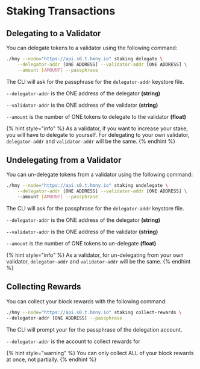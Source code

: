 # Staking Transactions

## Delegating to a Validator

You can delegate tokens to a validator using the following command:

```bash
./hmy --node="https://api.s0.t.hmny.io" staking delegate \
    --delegator-addr [ONE ADDRESS] --validator-addr [ONE ADDRESS] \
    --amount [AMOUNT] --passphrase
```

The CLI will ask for the passphrase for the `delegator-addr` keystore file.

`--delegator-addr` is the ONE address of the delegator **\(string\)**

`--validator-addr` is the ONE address of the validator **\(string\)**

`--amount` is the number of ONE tokens to delegate to the validator **\(float\)**

{% hint style="info" %}
As a validator, if you want to increase your stake, you will have to delegate to yourself. For delegating to your own validator, `delegator-addr` and `validator-addr` will be the same.
{% endhint %}

## Undelegating from a Validator

You can un-delegate tokens from a validator using the following command:

```bash
./hmy --node="https://api.s0.t.hmny.io" staking undelegate \
    --delegator-addr [ONE ADDRESS] --validator-addr [ONE ADDRESS] \ 
    --amount [AMOUNT] --passphrase
```

The CLI will ask for the passphrase for the `delegator-addr` keystore file.

`--delegator-addr` is the ONE address of the delegator **\(string\)**

`--validator-addr` is the ONE address of the validator **\(string\)**

`--amount` is the number of ONE tokens to un-delegate **\(float\)**

{% hint style="info" %}
As a validator, for un-delegating from your own validator, `delegator-addr` and `validator-addr` will be the same.
{% endhint %}

## Collecting Rewards

You can collect your block rewards with the following command:

```bash
./hmy --node="https://api.s0.t.hmny.io" staking collect-rewards \
--delegator-addr [ONE ADDRESS] --passphrase
```

The CLI will prompt your for the passphrase of the delegation account.

`--delegator-addr` is the account to collect rewards for

{% hint style="warning" %}
You can only collect ALL of your block rewards at once, not partially.
{% endhint %}

